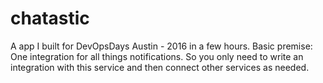 # chatastic

A app I built for DevOpsDays Austin - 2016 in a few hours. Basic premise: One integration for all things notifications. So you only need to write an integration with this service and then connect other services as needed.
